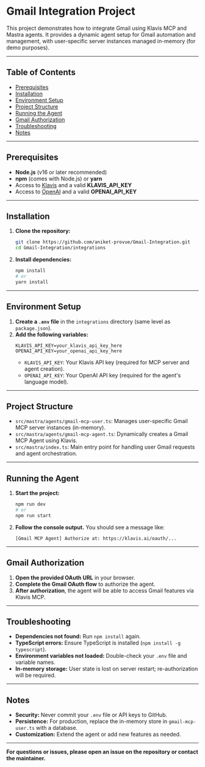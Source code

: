 # Gmail Integration Project

This project demonstrates how to integrate Gmail using Klavis MCP and Mastra agents. It provides a dynamic agent setup for Gmail automation and management, with user-specific server instances managed in-memory (for demo purposes).

---

## Table of Contents
- [Prerequisites](#prerequisites)
- [Installation](#installation)
- [Environment Setup](#environment-setup)
- [Project Structure](#project-structure)
- [Running the Agent](#running-the-agent)
- [Gmail Authorization](#gmail-authorization)
- [Troubleshooting](#troubleshooting)
- [Notes](#notes)

---

## Prerequisites
- **Node.js** (v16 or later recommended)
- **npm** (comes with Node.js) or **yarn**
- Access to [Klavis](https://klavis.ai/) and a valid **KLAVIS_API_KEY**
- Access to [OpenAI](https://platform.openai.com/) and a valid **OPENAI_API_KEY**

---

## Installation
1. **Clone the repository:**
   ```sh
   git clone https://github.com/aniket-provue/Gmail-Integration.git
   cd Gmail-Integration/integrations
   ```
2. **Install dependencies:**
   ```sh
   npm install
   # or
   yarn install
   ```

---

## Environment Setup
1. **Create a `.env` file** in the `integrations` directory (same level as `package.json`).
2. **Add the following variables:**
   ```env
   KLAVIS_API_KEY=your_klavis_api_key_here   OPENAI_API_KEY=your_openai_api_key_here
   ```
   - `KLAVIS_API_KEY`: Your Klavis API key (required for MCP server and agent creation).
   - `OPENAI_API_KEY`: Your OpenAI API key (required for the agent's language model).

---

## Project Structure
- `src/mastra/agents/gmail-mcp-user.ts`: Manages user-specific Gmail MCP server instances (in-memory).
- `src/mastra/agents/gmail-mcp-agent.ts`: Dynamically creates a Gmail MCP Agent using Klavis.
- `src/mastra/index.ts`: Main entry point for handling user Gmail requests and agent orchestration.

---

## Running the Agent
1. **Start the project:**
   ```sh
   npm run dev
   # or
   npm run start
   ```
2. **Follow the console output.** You should see a message like:
   ```
   [Gmail MCP Agent] Authorize at: https://klavis.ai/oauth/...
   ```

---

## Gmail Authorization
1. **Open the provided OAuth URL** in your browser.
2. **Complete the Gmail OAuth flow** to authorize the agent.
3. **After authorization**, the agent will be able to access Gmail features via Klavis MCP.

---

## Troubleshooting
- **Dependencies not found:** Run `npm install` again.
- **TypeScript errors:** Ensure TypeScript is installed (`npm install -g typescript`).
- **Environment variables not loaded:** Double-check your `.env` file and variable names.
- **In-memory storage:** User state is lost on server restart; re-authorization will be required.

---

## Notes
- **Security:** Never commit your `.env` file or API keys to GitHub.
- **Persistence:** For production, replace the in-memory store in `gmail-mcp-user.ts` with a database.
- **Customization:** Extend the agent or add new features as needed.

---

**For questions or issues, please open an issue on the repository or contact the maintainer.** 